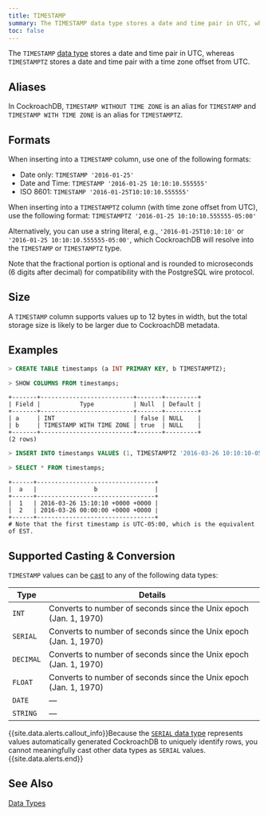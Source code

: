 ```yaml
---
title: TIMESTAMP
summary: The TIMESTAMP data type stores a date and time pair in UTC, whereas TIMESTAMPTZ stores a date and time pair with a time zone offset from UTC.
toc: false
---
```


The `TIMESTAMP` [data type](data-types.html) stores a date and time pair in UTC, whereas `TIMESTAMPTZ` stores a date and time pair with a time zone offset from UTC. 

<div id="toc"></div>

## Aliases

In CockroachDB, `TIMESTAMP WITHOUT TIME ZONE` is an alias for `TIMESTAMP` and `TIMESTAMP WITH TIME ZONE` is an alias for `TIMESTAMPTZ`.

## Formats

When inserting into a `TIMESTAMP` column, use one of the following formats:

- Date only: `TIMESTAMP '2016-01-25'`
- Date and Time: `TIMESTAMP '2016-01-25 10:10:10.555555'`
- ISO 8601: `TIMESTAMP '2016-01-25T10:10:10.555555'`

When inserting into a `TIMESTAMPTZ` column (with time zone offset from UTC), use the following format: `TIMESTAMPTZ '2016-01-25 10:10:10.555555-05:00'`

Alternatively, you can use a string literal, e.g., `'2016-01-25T10:10:10'` or `'2016-01-25 10:10:10.555555-05:00'`, which CockroachDB will resolve into the `TIMESTAMP` or `TIMESTAMPTZ` type.

Note that the fractional portion is optional and is rounded to
microseconds (6 digits after decimal) for compatibility with the
PostgreSQL wire protocol. 

## Size

A `TIMESTAMP` column supports values up to 12 bytes in width, but the total storage size is likely to be larger due to CockroachDB metadata. 

## Examples

~~~ sql
> CREATE TABLE timestamps (a INT PRIMARY KEY, b TIMESTAMPTZ);

> SHOW COLUMNS FROM timestamps;
~~~
~~~
+-------+--------------------------+-------+---------+
| Field |           Type           | Null  | Default |
+-------+--------------------------+-------+---------+
| a     | INT                      | false | NULL    |
| b     | TIMESTAMP WITH TIME ZONE | true  | NULL    |
+-------+--------------------------+-------+---------+
(2 rows)
~~~
~~~ sql
> INSERT INTO timestamps VALUES (1, TIMESTAMPTZ '2016-03-26 10:10:10-05:00'), (2, TIMESTAMPTZ '2016-03-26');

> SELECT * FROM timestamps;
~~~
~~~
+------+---------------------------------+
|  a   |                b                |
+------+---------------------------------+
|  1   | 2016-03-26 15:10:10 +0000 +0000 |
|  2   | 2016-03-26 00:00:00 +0000 +0000 |
+------+---------------------------------+
# Note that the first timestamp is UTC-05:00, which is the equivalent of EST.
~~~

## Supported Casting & Conversion

`TIMESTAMP` values can be [cast](data-types.html#data-type-conversions--casts) to any of the following data types:

Type | Details
-----|--------
`INT` | Converts to number of seconds since the Unix epoch (Jan. 1, 1970)
`SERIAL` | Converts to number of seconds since the Unix epoch (Jan. 1, 1970)
`DECIMAL` | Converts to number of seconds since the Unix epoch (Jan. 1, 1970)
`FLOAT` | Converts to number of seconds since the Unix epoch (Jan. 1, 1970)
`DATE` | ––
`STRING` | ––

{{site.data.alerts.callout_info}}Because the <a href="serial.html"><code>SERIAL</code> data type</a> represents values automatically generated CockroachDB to uniquely identify rows, you cannot meaningfully cast other data types as <code>SERIAL</code> values.{{site.data.alerts.end}}

## See Also

[Data Types](data-types.html)